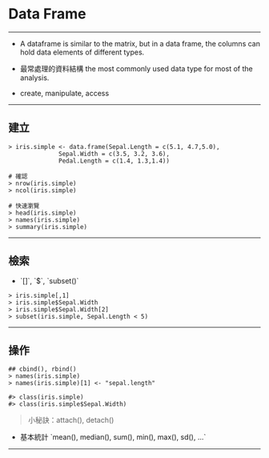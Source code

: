# Data Frame

---

* A dataframe is similar to the matrix, but in a data frame, the columns can hold data elements of different types.

* 最常處理的資料結構 the most commonly used data type for most of the analysis.


* create, manipulate, access

---

## 建立

```
> iris.simple <- data.frame(Sepal.Length = c(5.1, 4.7,5.0),
              Sepal.Width = c(3.5, 3.2, 3.6), 
              Pedal.Length = c(1.4, 1.3,1.4))

# 確認
> nrow(iris.simple)
> ncol(iris.simple)

# 快速瀏覽
> head(iris.simple)
> names(iris.simple)
> summary(iris.simple)
```

---

## 檢索

* \`\[\]\`, \`$\`, \`subset\(\)\`

```
> iris.simple[,1]
> iris.simple$Sepal.Width
> iris.simple$Sepal.Width[2]  
> subset(iris.simple, Sepal.Length < 5)
```

---

## 操作

```
## cbind(), rbind() 
> names(iris.simple) 
> names(iris.simple)[1] <- "sepal.length" 

#> class(iris.simple)
#> class(iris.simple$Sepal.Width)
```

> 小秘訣：attach\(\), detach\(\)

* 基本統計 \`mean\(\), median\(\), sum\(\), min\(\), max\(\), sd\(\), ...\`

---

### 











